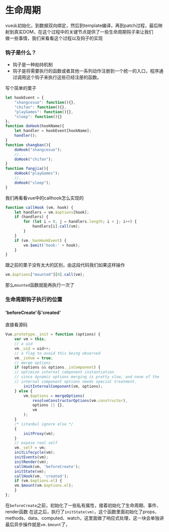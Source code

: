# 生命周期

vue从初始化，到数据双向绑定，然后到template编译，再到patch过程，最后映射到真实DOM，在这个过程中的关键节点提供了一些生命周期钩子来让我们   
做一些事情，我们来看看这个过程以及钩子的实现

### 钩子是什么？

* 钩子是一种劫持机制
* 钩子是将需要执行的函数或者其他一系列动作注册到一个统一的入口，程序通过调用这个钩子来执行这些已经注册的函数。

写个简单的栗子
```javascript
let hookEvent = {
    "shangcesuo": function(){},
    "chifan": function(){},
    "playGames": function(){},
    "sleep": function(){}
};
function doHook(hookName){
    let handler = hookEvent[hookName];
    handler();
}
function shangban(){
    doHook("shangcesuo");
    //...
    doHook("chifan");
}
function fangjia(){
    doHook("playGames");
    //...
    doHook("sleep");
}
```
我们再看看vue中的callhook怎么实现的
```javascript
function callHook (vm, hook) {
    let handlers = vm.$options[hook];
    if (handlers) {
        for (let i = 0, j = handlers.length; i < j; i++) {
            handlers[i].call(vm);
        }
    }
    if (vm._hasHookEvent) {
        vm.$emit('hook:' + hook);
    }
}
```
跟之前的栗子没有太大的区别，由这段代码我们如果这样操作
 ```javascript
vm.$options["mounted"][0].call(vm);
```
那么`mounted`函数就能再执行一次了 

### 生命周期钩子执行的位置

#### 'beforeCreate'与'created'

直接看源码
```javascript
Vue.prototype._init = function (options) {
    var vm = this;
    // a uid
    vm._uid = uid++;
    // a flag to avoid this being observed
    vm._isVue = true;
    // merge options
    if (options && options._isComponent) {
    // optimize internal component instantiation
    // since dynamic options merging is pretty slow, and none of the
    // internal component options needs special treatment.
        initInternalComponent(vm, options);
    } else {
        vm.$options = mergeOptions(
            resolveConstructorOptions(vm.constructor),
            options || {},
            vm
        );
    }
    /* istanbul ignore else */
    {
        initProxy(vm);
    }
    // expose real self
    vm._self = vm;
    initLifecycle(vm);
    initEvents(vm);
    initRender(vm);
    callHook(vm, 'beforeCreate');
    initState(vm);
    callHook(vm, 'created');
    if (vm.$options.el) {
    vm.$mount(vm.$options.el);
    }
};
```
在`beforeCreate`之前，初始化了一些私有属性，接着初始化了生命周期、事件、render函数
在这之后，执行了`initState(vm)`，这个函数里面初始化了props、methods、data、computed、watch，这里面做了响应式处理，这一块会单独讲
最后异步操作就是`vm.$mount`了，